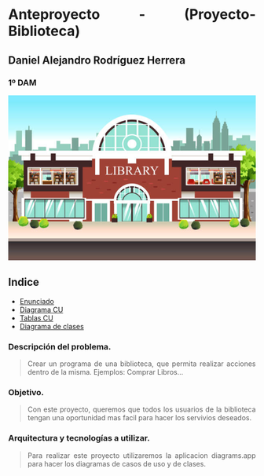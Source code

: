 <div align="justify">

# Anteproyecto - (Proyecto-Biblioteca)

## Daniel Alejandro Rodríguez Herrera
### 1º DAM
<div align="center">
<img src="img/biblioteca.jpg" />
</div>

## Indice

- [Enunciado](../README.md/#enunciado)
- [Diagrama CU](../README.md)
- [Tablas CU](../README.md/#tabla-de-casos-de-uso)
- [Diagrama de clases](../README.md)

### Descripción del problema.

>Crear un programa de una biblioteca, que permita realizar acciones dentro de la misma. 
Ejemplos: Comprar Libros...
### Objetivo.

>Con este proyecto, queremos que todos los usuarios de la biblioteca tengan una oportunidad mas facil para hacer los servivios deseados.


### Arquitectura y tecnologías a utilizar.

>Para realizar este proyecto utilizaremos la aplicacion diagrams.app para hacer los diagramas de casos de uso y de clases. 





</div>

